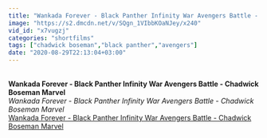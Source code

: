 ```yaml
---
title: "Wankada Forever - Black Panther Infinity War Avengers Battle - Chadwick Boseman Marvel"
image: "https://s2.dmcdn.net/v/SQgn_1VIbbKOaNJey/x240"
vid_id: "x7vugzj"
categories: "shortfilms"
tags: ["chadwick boseman","black panther","avengers"]
date: "2020-08-29T22:13:04+03:00"
---
```

<br><b>Wankada Forever - Black Panther Infinity War Avengers Battle - Chadwick Boseman Marvel</b><br> <i>Wankada Forever - Black Panther Infinity War Avengers Battle - Chadwick Boseman Marvel</i><br> <u>Wankada Forever - Black Panther Infinity War Avengers Battle - Chadwick Boseman Marvel</u>
